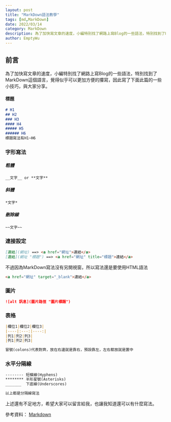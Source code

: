 ```yaml
---
layout: post
title: "MarkDown語法教學"
tags: [md,MarkDown]
date: 2022/03/14
category: MarkDown
description: 為了加快寫文章的速度，小編特別找了網路上寫Blog的一些語法，特別找到了MarkDown這個語言，覺得似乎可以更加方便的攥寫，因此寫了下面此篇的一些小技巧，與大家分享。
author: EmptyWu
---
```


## 前言

為了加快寫文章的速度，小編特別找了網路上寫Blog的一些語法，特別找到了MarkDown這個語言，覺得似乎可以更加方便的攥寫，因此寫了下面此篇的一些小技巧，與大家分享。

<!--more-->

#### 標題

```markdown
# H1
## H2
### H3
#### H4
##### H5
###### H6
標題寫法有H1~H6
```

### 字形寫法

##### 粗體

```markdown
__文字__ or **文字**
```

##### 斜體

```markdown
*文字*
```

##### 刪除線

```markdown
~~文字~~
```

### 連接設定

```markdown
[連結](網址) ==> <a href="網址">連結</a> 
[連結](網址 "標題") ==> <a href="網址" title="標題">連結</a>
```

不過因為MarkDown寫法沒有另開視窗，所以寫法還是要使用HTML語法

```html
<a href="網址" target="_blank">連結</a>
```

### 圖片

```markdown
![alt 訊息](圖片路徑 "圖片標題")
```

### 表格

```markdown
|欄位1|欄位2|欄位3|
|----|:---:|----:|
|列1|列2|列3|
|列1|列2|列3|

冒號(colons)代表對齊，放在右邊就是靠右，預設靠左，左右都放就是置中
```

### 水平分隔線

```markdown
-------- 短橫線(Hyphens)
******** 半形星號(Asterisks)
_______  下底線(Underscores)

以上都是分隔線寫法
```

上述還有不足地方，希望大家可以留言給我，也讓我知道還可以有什麼寫法。

參考資料：
[Markdown](https://wastemobile.gitbooks.io/gitbook-chinese/content/format/markdown.html)
